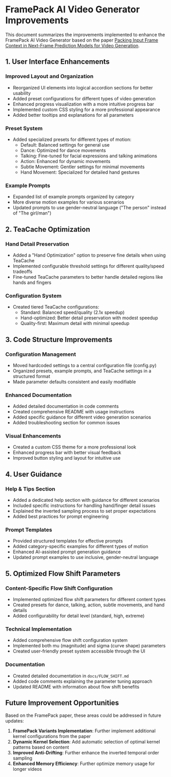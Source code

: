 # FramePack AI Video Generator Improvements

This document summarizes the improvements implemented to enhance the FramePack AI Video Generator based on the paper [Packing Input Frame Context in Next-Frame Prediction Models for Video Generation](https://arxiv.org/abs/2504.12626).

## 1. User Interface Enhancements

### Improved Layout and Organization
- Reorganized UI elements into logical accordion sections for better usability
- Added preset configurations for different types of video generation
- Enhanced progress visualization with a more intuitive progress bar
- Implemented custom CSS styling for a more professional appearance
- Added better tooltips and explanations for all parameters

### Preset System
- Added specialized presets for different types of motion:
  - Default: Balanced settings for general use
  - Dance: Optimized for dance movements
  - Talking: Fine-tuned for facial expressions and talking animations
  - Action: Enhanced for dynamic movements
  - Subtle Movement: Gentler settings for minimal movements
  - Hand Movement: Specialized for detailed hand gestures

### Example Prompts
- Expanded list of example prompts organized by category
- More diverse motion examples for various scenarios
- Updated prompts to use gender-neutral language ("The person" instead of "The girl/man")

## 2. TeaCache Optimization

### Hand Detail Preservation
- Added a "Hand Optimization" option to preserve fine details when using TeaCache
- Implemented configurable threshold settings for different quality/speed tradeoffs
- Fine-tuned TeaCache parameters to better handle detailed regions like hands and fingers

### Configuration System
- Created tiered TeaCache configurations:
  - Standard: Balanced speed/quality (2.1x speedup)
  - Hand-optimized: Better detail preservation with modest speedup
  - Quality-first: Maximum detail with minimal speedup

## 3. Code Structure Improvements

### Configuration Management
- Moved hardcoded settings to a central configuration file (config.py)
- Organized presets, example prompts, and TeaCache settings in a structured format
- Made parameter defaults consistent and easily modifiable

### Enhanced Documentation
- Added detailed documentation in code comments
- Created comprehensive README with usage instructions
- Added specific guidance for different video generation scenarios 
- Added troubleshooting section for common issues

### Visual Enhancements
- Created a custom CSS theme for a more professional look
- Enhanced progress bar with better visual feedback
- Improved button styling and layout for intuitive use

## 4. User Guidance

### Help & Tips Section
- Added a dedicated help section with guidance for different scenarios
- Included specific instructions for handling hand/finger detail issues
- Explained the inverted sampling process to set proper expectations
- Added best practices for prompt engineering

### Prompt Templates
- Provided structured templates for effective prompts
- Added category-specific examples for different types of motion
- Enhanced AI-assisted prompt generation guidance
- Updated prompt examples to use inclusive, gender-neutral language

## 5. Optimized Flow Shift Parameters

### Content-Specific Flow Shift Configuration
- Implemented optimized flow shift parameters for different content types
- Created presets for dance, talking, action, subtle movements, and hand details
- Added configurability for detail level (standard, high, extreme)

### Technical Implementation
- Added comprehensive flow shift configuration system
- Implemented both mu (magnitude) and sigma (curve shape) parameters
- Created user-friendly preset system accessible through the UI

### Documentation
- Created detailed documentation in `docs/FLOW_SHIFT.md`
- Added code comments explaining the parameter tuning approach
- Updated README with information about flow shift benefits

## Future Improvement Opportunities

Based on the FramePack paper, these areas could be addressed in future updates:

1. **FramePack Variants Implementation**: Further implement additional kernel configurations from the paper
2. **Dynamic Kernel Selection**: Add automatic selection of optimal kernel patterns based on content
3. **Improved Anti-Drifting**: Further enhance the inverted temporal order sampling
4. **Enhanced Memory Efficiency**: Further optimize memory usage for longer videos
